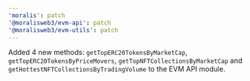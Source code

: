 ```yaml
---
'moralis': patch
'@moralisweb3/evm-api': patch
'@moralisweb3/evm-utils': patch
---
```


Added 4 new methods: `getTopERC20TokensByMarketCap`, `getTopERC20TokensByPriceMovers`, `getTopNFTCollectionsByMarketCap` and `getHottestNFTCollectionsByTradingVolume` to the EVM API module.

